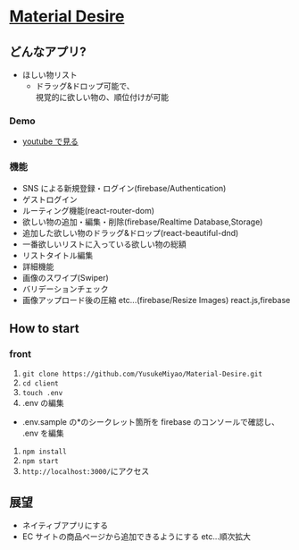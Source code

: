 # [Material Desire](https://material-desire-c5ada.web.app/)

## どんなアプリ?

- ほしい物リスト
  - ドラッグ&ドロップ可能で、  
    視覚的に欲しい物の、順位付けが可能

### Demo

- [youtube で見る](https://youtu.be/mWZBJO5Ju50)

### 機能

- SNS による新規登録・ログイン(firebase/Authentication)
- ゲストログイン
- ルーティング機能(react-router-dom)
- 欲しい物の追加・編集・削除(firebase/Realtime Database,Storage)
- 追加した欲しい物のドラッグ&ドロップ(react-beautiful-dnd)
- 一番欲しいリストに入っている欲しい物の総額
- リストタイトル編集
- 詳細機能
- 画像のスワイプ(Swiper)
- バリデーションチェック
- 画像アップロード後の圧縮 etc...(firebase/Resize Images)
  react.js,firebase

## How to start

### front

1. `git clone https://github.com/YusukeMiyao/Material-Desire.git`
1. `cd client`
1. `touch .env`
1. .env の編集

- .env.sample の\*のシークレット箇所を firebase のコンソールで確認し、  
  .env を編集

1. `npm install`
1. `npm start`
1. `http://localhost:3000/`にアクセス

## 展望

- ネイティブアプリにする
- EC サイトの商品ページから追加できるようにする etc...順次拡大
